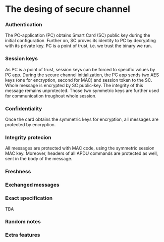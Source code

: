 # The desing of secure channel

### Authentication

The PC-application (PC) obtains Smart Card (SC) public key during the initial configuration. Further on, SC proves its identity to PC by decrypting
with its private key. PC is a point of trust, i.e. we trust the binary we run.  

### Session keys

As PC is a point of trust, session keys can be forced to specific values by PC app. During the secure channel initialization, the PC
app sends two AES keys (one for encryption, second for MAC) and session token to the SC. Whole message is encrypted by SC public-key. The integrity of this message remains unprotected. 
Those two symmetric keys are further used for communication troughout whole session. 

### Confidentiality

Once the card obtains the symmetric keys for encryption, all messages are protected by encryption.  

### Integrity protecion

All messages are protected with MAC code, using the symmetric session MAC key. Moreover, headers of all APDU commands are protected as well, sent in
the body of the message.

### Freshness

### Exchanged messages

### Exact specification

TBA

### Random notes

### Extra features



